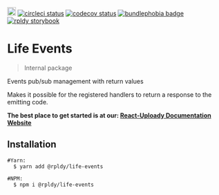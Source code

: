 <a href="https://badge.fury.io/js/%40rpldy%2Flife-events">
    <img src="https://badge.fury.io/js/%40rpldy%2Flife-events.svg" alt="npm version" height="20"></a>
<a href="https://circleci.com/gh/rpldy/react-uploady">
    <img src="https://circleci.com/gh/rpldy/react-uploady.svg?style=svg" alt="circleci status"/></a>  
<a href="https://codecov.io/gh/rpldy/react-uploady">
    <img src="https://codecov.io/gh/rpldy/react-uploady/branch/master/graph/badge.svg" alt="codecov status"/></a> 
<a href="https://bundlephobia.com/result?p=@rpldy/life-events">
    <img src="https://badgen.net/bundlephobia/minzip/@rpldy/life-events" alt="bundlephobia badge"/></a>
<a href="https://react-uploady-storybook.netlify.com">
   <img src="https://cdn.jsdelivr.net/gh/storybookjs/brand@master/badge/badge-storybook.svg" alt="rpldy storybook"/></a> 

# Life Events

> Internal package 

Events pub/sub management with return values

Makes it possible for the registered handlers to return a response to the emitting code.

**The best place to get started is at our: [React-Uploady Documentation Website](https://react-uploady.netlify.app)**

## Installation
 
```shell
#Yarn:
  $ yarn add @rpldy/life-events

#NPM:
  $ npm i @rpldy/life-events
``` 
